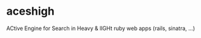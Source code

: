 aceshigh
========

ACtive Engine for Search in Heavy &amp; lIGHt ruby web apps (rails, sinatra, ...)